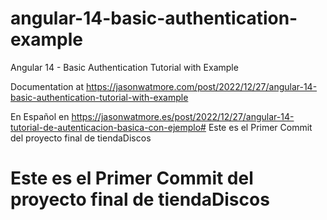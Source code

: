 # angular-14-basic-authentication-example

Angular 14 - Basic Authentication Tutorial with Example

Documentation at https://jasonwatmore.com/post/2022/12/27/angular-14-basic-authentication-tutorial-with-example

En Español en https://jasonwatmore.es/post/2022/12/27/angular-14-tutorial-de-autenticacion-basica-con-ejemplo# Este es el Primer Commit del proyecto final de tiendaDiscos
# Este es el Primer Commit del proyecto final de tiendaDiscos
